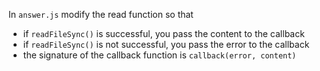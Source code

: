 In `answer.js` modify the read function so that 
- if `readFileSync()` is successful, you pass the content to the callback
- if `readFileSync()` is not successful, you pass the error to the callback
- the signature of the callback function is `callback(error, content)`
